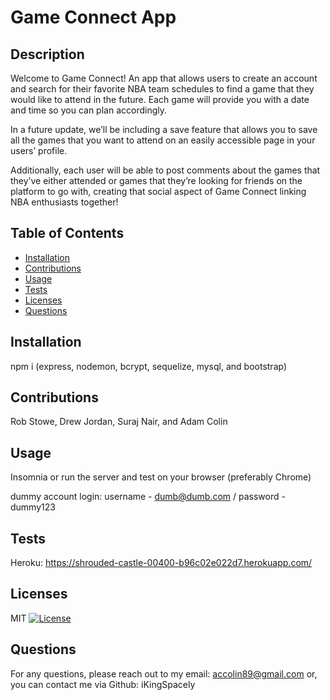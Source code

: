 # Game Connect App

## Description
Welcome to Game Connect! An app that allows users to create an account and search for their favorite NBA team schedules to find a game that they would like to attend in the future. Each game will provide you with a date and time so you can plan accordingly. 

In a future update, we’ll be including a save feature that allows you to save all the games that you want to attend on an easily accessible page in your users’ profile. 

Additionally, each user will be able to post comments about the games that they’ve either attended or games that they’re looking for friends on the platform to go with, creating that social aspect of Game Connect linking NBA enthusiasts together! 

## Table of Contents
- [Installation](#installation)
- [Contributions](#contributions)
- [Usage](#usage)
- [Tests](#tests)
- [Licenses](#licenses)
- [Questions](#questions)

## Installation
npm i (express, nodemon, bcrypt, sequelize, mysql, and bootstrap)

## Contributions
Rob Stowe, Drew Jordan, Suraj Nair, and Adam Colin

## Usage
Insomnia or run the server and test on your browser (preferably Chrome)

dummy account login: username - dumb@dumb.com / password - dummy123

## Tests
Heroku: https://shrouded-castle-00400-b96c02e022d7.herokuapp.com/

## Licenses
MIT
[![License](https://img.shields.io/badge/License-MIT-red.svg)](https://opensource.org/licenses/MIT)

## Questions
For any questions, please reach out to my email: accolin89@gmail.com or, you can contact me via Github: iKingSpacely
